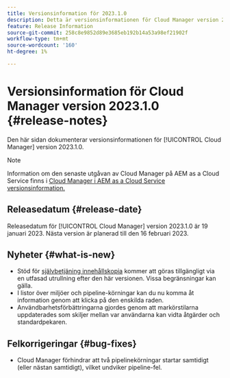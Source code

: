 ```yaml
---
title: Versionsinformation för 2023.1.0
description: Detta är versionsinformationen för Cloud Manager version 2023.1.0.
feature: Release Information
source-git-commit: 258c8e9852d89e3685eb192b14a53a98ef21902f
workflow-type: tm+mt
source-wordcount: '160'
ht-degree: 1%

---
```



# Versionsinformation för Cloud Manager version 2023.1.0 {#release-notes}

Den här sidan dokumenterar versionsinformationen för [!UICONTROL Cloud Manager] version 2023.1.0.

>[!NOTE]
>
>Information om den senaste utgåvan av Cloud Manager på AEM as a Cloud Service finns i [Cloud Manager i AEM as a Cloud Service versionsinformation.](https://experienceleague.adobe.com/docs/experience-manager-cloud-service/content/implementing/using-cloud-manager/release-notes-cloud-manager/release-notes-cm-current.html)

## Releasedatum {#release-date}

Releasedatum för [!UICONTROL Cloud Manager] version 2023.1.0 är 19 januari 2023. Nästa version är planerad till den 16 februari 2023.

## Nyheter {#what-is-new}

* Stöd för [självbetjäning innehållskopia](/help/using/content-copy.md) kommer att göras tillgängligt via en utfasad utrullning efter den här versionen. Vissa begränsningar kan gälla.
* I listor över miljöer och pipeline-körningar kan du nu komma åt information genom att klicka på den enskilda raden.
* Användbarhetsförbättringarna gjordes genom att markörstilarna uppdaterades som skiljer mellan var användarna kan vidta åtgärder och standardpekaren.

## Felkorrigeringar {#bug-fixes}

* Cloud Manager förhindrar att två pipelinekörningar startar samtidigt (eller nästan samtidigt), vilket undviker pipeline-fel.
